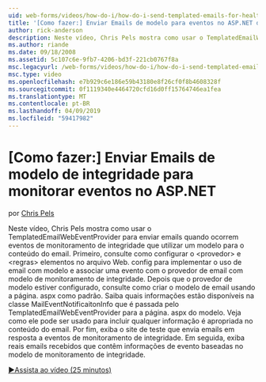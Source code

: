 ```yaml
---
uid: web-forms/videos/how-do-i/how-do-i-send-templated-emails-for-health-monitoring-events-in-aspnet
title: '[Como fazer:] Enviar Emails de modelo para eventos no ASP.NET de monitoramento de integridade | Microsoft Docs'
author: rick-anderson
description: Neste vídeo, Chris Pels mostra como usar o TemplatedEmailWebEventProvider para enviar emails quando ocorrem eventos de monitoramento de integridade que utilizam um modelo para t...
ms.author: riande
ms.date: 09/18/2008
ms.assetid: 5c107c6e-9fb7-4206-bd3f-221cb0767f8a
msc.legacyurl: /web-forms/videos/how-do-i/how-do-i-send-templated-emails-for-health-monitoring-events-in-aspnet
msc.type: video
ms.openlocfilehash: e7b929c6e186e59b43180e8f26cf0f8b4608328f
ms.sourcegitcommit: 0f1119340e4464720cfd16d0ff15764746ea1fea
ms.translationtype: MT
ms.contentlocale: pt-BR
ms.lasthandoff: 04/09/2019
ms.locfileid: "59417982"
---
```

# <a name="how-do-i-send-templated-emails-for-health-monitoring-events-in-aspnet"></a>[Como fazer:] Enviar Emails de modelo de integridade para monitorar eventos no ASP.NET

por [Chris Pels](https://twitter.com/chrispels)

Neste vídeo, Chris Pels mostra como usar o TemplatedEmailWebEventProvider para enviar emails quando ocorrem eventos de monitoramento de integridade que utilizar um modelo para o conteúdo do email. Primeiro, consulte como configurar o &lt;provedor&gt; e &lt;regras&gt; elementos no arquivo Web. config para implementar o uso de email com modelo e associar uma evento com o provedor de email com modelo de monitoramento de integridade. Depois que o provedor de modelo estiver configurado, consulte como criar o modelo de email usando a página. aspx como padrão. Saiba quais informações estão disponíveis na classe MailEventNotificaitonInfo que é passada pelo TemplatedEmailWebEventProvider para a página. aspx do modelo. Veja como ele pode ser usado para incluir qualquer informação é apropriada no conteúdo do email. Por fim, exiba o site de teste que envia emails em resposta a eventos de monitoramento de integridade. Em seguida, exiba reais emails recebidos que contêm informações de evento baseadas no modelo de monitoramento de integridade.

[&#9654;Assista ao vídeo (25 minutos)](https://channel9.msdn.com/Blogs/ASP-NET-Site-Videos/how-do-i-send-templated-emails-for-health-monitoring-events-in-aspnet)
